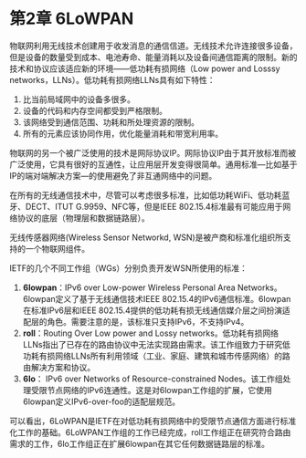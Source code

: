 # 第2章 6LoWPAN

物联网利用无线技术创建用于收发消息的通信信道。无线技术允许连接很多设备，但是设备的数量受到成本、电池寿命、能量消耗以及设备间通信距离的限制。新的技术和协议应该适应新的环境——低功耗有损网络（Low power and Losssy networks，LLNs）。低功耗有损网络LLNs具有如下特性：

  1. 比当前局域网中的设备多很多。
  2. 设备的代码和内存空间都受到严格限制。
  3. 该网络受到通信范围、功耗和所处理资源的限制。
  4. 所有的元素应该协同作用，优化能量消耗和带宽利用率。

物联网的另一个被广泛使用的技术是网际协议IP。网际协议IP由于其开放标准而被广泛使用，它具有很好的互通性，让应用层开发变得很简单。通用标准—比如基于IP的端对端解决方案—的使用避免了非互通网络中的问题。

在所有的无线通信技术中，尽管可以考虑很多标准，比如低功耗WiFi、低功耗蓝牙、DECT、ITUT G.9959、NFC等，但是IEEE 802.15.4标准最有可能应用于网络协议的底层（物理层和数据链路层）。

无线传感器网络(Wireless Sensor Networkd, WSN)是被产商和标准化组织所支持的一个物联网组件。

IETF的几个不同工作组（WGs）分别负责开发WSN所使用的标准：
1. **6lowpan**：IPv6 over Low-power Wireless Personal Area Networks。6lowpan定义了基于无线通信技术IEEE 802.15.4的IPv6通信标准。6lowpan在标准IPv6层和IEEE 802.15.4提供的低功耗有损无线通信媒介层之间扮演适配层的角色。需要注意的是，该标准只支持IPv6，不支持IPv4。
2. **roll**：Routing Over Low power and Lossy networks。低功耗有损网络LLNs指出了已存在的路由协议中无法实现路由需求。该工作组致力于研究低功耗有损网络LLNs所有利用领域（工业、家庭、建筑和城市传感网络）的路由解决方案和协议。
3. **6lo**： IPv6 over Networks of Resource-constrained Nodes。该工作组处理受限节点网络的IPv6连通性。这是对6lowpan工作组的扩展，它使用6lowpan定义IPv6-over-foo的适配层规范。

可以看出，6LoWPAN是IETF在对低功耗有损网络中的受限节点通信方面进行标准化工作的基础。6LoWPAN工作组的工作已经完成，roll工作组正在研究符合路由需求的工作，6lo工作组正在扩展6lowpan在其它任何数据链路层的标准。